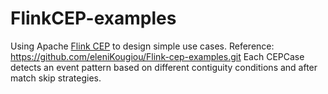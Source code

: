 # FlinkCEP-examples

Using Apache [Flink CEP](https://github.com/apache/flink) to design simple use cases.
Reference: https://github.com/eleniKougiou/Flink-cep-examples.git
Each CEPCase detects an event pattern based on different contiguity conditions and after match skip strategies.